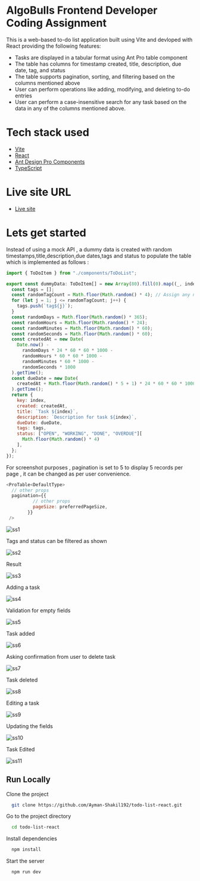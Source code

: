 
# AlgoBulls Frontend Developer Coding Assignment


This is a web-based to-do list application built using Vite and devloped with React providing  the following features:

* Tasks are displayed in a tabular format using Ant Pro table component
* The table has columns for timestamp created, title, description, due date, tag, and status
* The table supports pagination, sorting, and filtering based on the columns mentioned above
* User can perform operations like adding, modifying, and deleting to-do entries
* User can perform a case-insensitive search for any task based on the data in any of the columns mentioned above.

# Tech stack used

* [Vite](https://vitejs.dev/guide/)
* [React](https://react.dev/)
* [Ant Design Pro Components](https://procomponents.ant.design/en-US)
* [TypeScript](https://www.typescriptlang.org/)

# Live site URL

* [Live site](https://todo-list-react-ayman.netlify.app/)

# Lets get started

Instead of using a mock API , a dummy data is created with random timestamps,title,description,due dates,tags and status to populate the table which is implemented as follows :

```javascript
import { ToDoItem } from "./components/ToDoList";

export const dummyData: ToDoItem[] = new Array(80).fill(0).map((_, index) => {
  const tags = [];
  const randomTagCount = Math.floor(Math.random() * 4); // Assign any number of tags between 0 and 3
  for (let j = 1; j <= randomTagCount; j++) {
    tags.push(`tag${j}`);
  }
  const randomDays = Math.floor(Math.random() * 365);
  const randomHours = Math.floor(Math.random() * 24);
  const randomMinutes = Math.floor(Math.random() * 60);
  const randomSeconds = Math.floor(Math.random() * 60);
  const createdAt = new Date(
    Date.now() -
      randomDays * 24 * 60 * 60 * 1000 -
      randomHours * 60 * 60 * 1000 -
      randomMinutes * 60 * 1000 -
      randomSeconds * 1000
  ).getTime();
  const dueDate = new Date(
    createdAt + Math.floor(Math.random() * 5 + 1) * 24 * 60 * 60 * 1000
  ).getTime();
  return {
    key: index,
    created: createdAt,
    title: `Task ${index}`,
    description: `Description for task ${index}`,
    dueDate: dueDate,
    tags: tags,
    status: ["OPEN", "WORKING", "DONE", "OVERDUE"][
      Math.floor(Math.random() * 4)
    ],
  };
});

```

For screenshot purposes , pagination is set to 5 to display 5 records per page , it can be changed as per user convenience.

```javascript
<ProTable<DefaultType>
  // other props
  pagination={{
          // other props
          pageSize: preferredPageSize,
        }}
 />
```

![ss1](https://user-images.githubusercontent.com/88003292/231910101-198fecee-96e3-49db-ade6-a34c57a6d87a.png)

Tags and status can be filtered as shown

![ss2](https://user-images.githubusercontent.com/88003292/231910105-a16a2355-8bce-40e7-98fa-20ef138615a2.png)

Result

![ss3](https://user-images.githubusercontent.com/88003292/231910107-95bc3fd6-1159-4cda-985f-c178b85fe493.png)

Adding a task

![ss4](https://user-images.githubusercontent.com/88003292/231910175-0dc20382-b896-4832-ab94-a18bb2b82c8c.png)

Validation for empty fields

![ss5](https://user-images.githubusercontent.com/88003292/231910170-3892766e-318c-4b3c-a878-522c28b2730c.png)

Task added

![ss6](https://user-images.githubusercontent.com/88003292/231910192-9a500cf3-0a4d-4f36-ba1e-98400207f97f.png)

Asking confirmation from user to delete task

![ss7](https://user-images.githubusercontent.com/88003292/231910206-79be1ddf-607b-452d-a4c5-63d2b58ad0e7.png)

Task deleted

![ss8](https://user-images.githubusercontent.com/88003292/231910219-ea5e90d3-1987-4d59-ac28-f2411c848f1a.png)

Editing a task

![ss9](https://user-images.githubusercontent.com/88003292/231910251-1e1340e5-8e0b-430b-bc42-8384d7c055db.png)

Updating the fields 

![ss10](https://user-images.githubusercontent.com/88003292/231910278-ba150294-9142-4ecb-b627-c8bbceafe506.png)

Task Edited

![ss11](https://user-images.githubusercontent.com/88003292/231910301-6d9ff639-8021-4678-93e1-9ca3f7b19044.png)


## Run Locally

Clone the project

```bash
  git clone https://github.com/Ayman-Shakil192/todo-list-react.git
```

Go to the project directory

```bash
  cd todo-list-react
```

Install dependencies

```bash
  npm install
```

Start the server

```bash
  npm run dev
```
